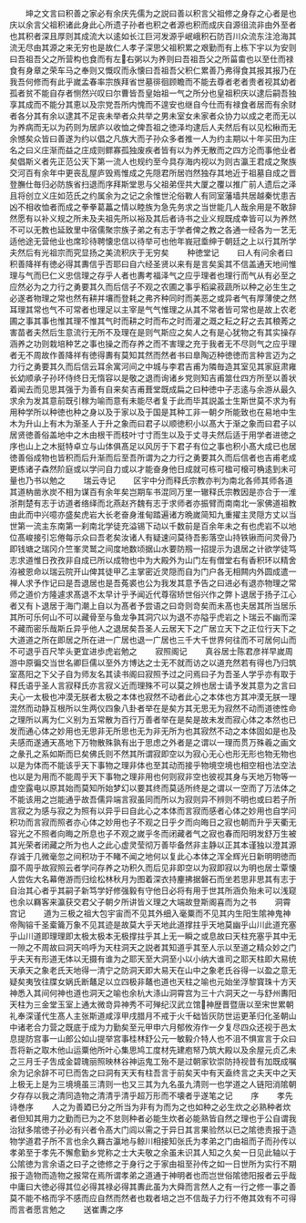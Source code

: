 <!-- { "loadSidebar": true } -->
　　坤之文言曰积善之家必有余庆先儒为之説曰善以积言父祖修之身存之心者是也庆以余言父祖积诸此身此心所遗子孙者也积之者源也积而成庆自源徂流非由外至者也其积者深且厚则其成流大以逺如长江巨河发源乎岷峨积石防百川众流东注沧海其流无尽由其源之来无穷也是故仁人孝子深思父祖积累之艰勤而有上栋下宇以为安则曰吾祖吾父之所营构也食而有左右粥以为养则曰吾祖吾父之所菑畬也以至仕而禄食有身章之荣车马之奉则又慨叹而永懐曰吾祖吾父积仁累善乃弗得食其报其报乃在我吾何修而有此乎嵗孟春率宗族拜省世墓徘徊顾瞻而不能去尊者老者贵者视其幼者孤者贫不能自存者恻然兴叹曰尔曹皆吾皇始祖一气之所分也皇祖积庆以逮后嗣吾独享其成而不能分其恵以及宗党吾所内愧而不遑安也继自今仕而有禄食者居而有余财者各分其有余以逮其不足丧未举者众共举之男未室女未家者众协力以成之老而无以为养病而无以为药则为居庐以收恤之俾吾祖之徳泽均逮后人夫然后有以见松楸而无余憾矣众皆曰善遂为约以倡之凡族大而子孙众多者推一人为约主期以十年买田为庄名之曰义庄渐而益之庄成则鳏寡孤独废疾者皆有以为养无散而之四方沦而事他业者矣倡斯义者先正范公天下第一流人也规约至今具存海内视以为则古瀛王君成之聚族交河百有余年中更丧乱屋庐毁焉惟成之先隠君所居岿然独存其地近于祖墓自成之晋登膴仕毎归必防族省扫退而序拜斯堂思与父祖弟侄共大厦之覆以推广前人遗后之泽且将创立义庄如范氏之约属余为之记之余惟世沦俗斁人有同室藩墙共居越秦忧患吉凶不相收恤者而成之拳拳葛藟之情以睦族为急先务求之当世能几人哉余用是不敢辞然愿有以补义规之所未及夫祖先所以裕及其后者诗书之业义规既成幸皆可以为养然不可以无教也延致里中宿儒聚宗族子弟之有志于学者俾之教之各通一经各为一艺无适他途无营他业也席珍待聘懐忠信以待举可也他年峩冠埀绅于朝廷之上以行其所学夫然后有光祖宗而究显扬之美流积庆于无穷矣
　　种徳堂记
　　曰人有问余者曰积善降祥有徳必得其夀信乎否耶曰自六经圣贤以来有是言矣奚其不信盖通天地间惟理与气而巳仁义忠信理之存乎人者也夀考福泽气之应乎理者也理行而气从有必至之应然必为之力行之勇要其久而后信子不观之农圃之事乎稻粱菽蔬所以种之必生生之必遂者物理之常也然有耕并壤而登耗之弗齐种同时而美恶之或异者气有厚薄使之然耳理其常也气不可常者也理足以主宰是气气惟理之从其不常者皆可常也是故上农老圃之事其事也惟其理不惟其气时而耕之时而布之时而灌之溉之耘之耔之去其稂莠之害苗者夫然后生意流行无所不及理在是则气斯应之矣人之有是心犹物之有其实操存涵养之功则栽培种艺之事也操之而存养之而不害理之充于我者无不尽则气之应乎理者无不周故作善降祥有徳得夀有莫知其然而然者书曰臯陶迈种徳徳而言种言迈为之力行之勇要其久而后信云耳余寓河间之中城与李君吉甫为隣毎造其室见其家庭肃雍长幼顺承子孙环侍终日无惰容以是敬之退而询诸乡党则知吉甫筮仕四方所至以善状着闻去而见思其强于为善有自来矣吉甫葺堂既成扁之曰种徳中子志逺与余游从最久求余为发其意前既引稼为喻而意有未能尽者复于此而毕其説盖士生斯世莫不求为有用种学所以种徳也种之身以及于家以及于国是其种工非一朝夕所能致也在易地中生木为升山上有木为渐圣人于升之象而曰君子以顺徳积小以髙大于渐之象而曰君子以居贤徳善俗盖地中之木由根干而枝叶寸寸而生以及于丈寻夫然后适于用学者进徳之序也山上之木挺特卓立与山体俱髙足以风厉于下君子有位之事也积小髙大成已也居徳善俗成物也皆积而后升渐而后至吾所谓为之力行之勇要其久而后信者也吉甫老成更练诸子森然阶庭或以学问自力或以才能奋身他日成就可栋可楹可榱可桷逺到未可量也乃书以勉之
　　瑞云寺记
　　区宇中分而释氏宗教亦判为南北各师其师各道其道枘凿氷炭不相为谋百有余年矣岂期车书混同万里一辙释氏宗教因是亦合于一淮浙荆楚有志于访道者络绎而北燕赵齐魏有志于求师者亦振臂而南南北一家佛道祖教由此而中兴噫亦盛矣虎岩大长老奋身淮甸踏遍诸方晩嵗简知九重擢主灵隠方丈以当世第一流主东南第一刹南北学徒充溢锡下动以千数前是百余年未之有也虎岩不以地位髙峻接引忘倦每示众曰吾老矣汝诸人有疑速问莫待吾影落空山持铁锹而问灵骨乃即钱塘之瑞冈介竺峯灵鹫之间度地数顷据山水要防剏一招提示为退居之计欲学徒笃志求道惟日孜孜非自成已所以成物也中为大殿外为山门左有僧堂右有香积环以精舍洊被恩命以瑞云院开山俾其徒甲乙主掌密近灵隠而自为门户各无相闗内外圆成遣一禅人求予作记曰是吾退居也是吾菟裘也公为我发其意予告之曰进必有退亦物理之常师之道价方隆遽求髙退不太早计乎予闻近代尊宿矫世俗兴作之弊卜退居于扬子江心者又有卜退居于海门潮上自以为髙者予尝语之曰竒则竒矣而未髙也夫居其所当居乐其所可乐何山不可以藏骨至与鱼龙争其洞穴以为退不亦隘乎虎岩之卜瑞云不幽而深不藏而密乐哉斯丘异乎他人之退居矣吾圣人云居天下之广居立天下之正位行天下之大道道之所在即居之所在进一广居也退一广居也三千大千世界何往而不可居何山而不可退乎百尺竿头更宜进歩虎岩勉之
　　寂照阁记
　　真谷居士陈君彦祥早嵗周游中原徧交当世名卿巨儒以至外方博达之士无不就而访之以道充然若有得也乃归筑室髙阳之下父子自为师友名其读书阁曰寂照予过之问焉曰子为吾圣人学乎亦有取于释氏语乎圣人言寂释氏亦言寂义近而理殊不可以莫之辨也居士请予发其意为之言曰夫心一太极也冲漠无朕者太极之本体也寂然不动者此心之本体也方其冲漠无朕一理混然而动静互根所以生两仪四象八卦者举在是矣方其无思无为寂然不动而道徳性命之理所以离为仁义别为五常散为百行万善者举在是矣是故未发而寂心体之本然也已发而通心体之妙用也无思非无所思也无为非无所为也其寂然不动之本体固如是也及夫感而遂通天髙地下万物散殊孰有出于思虑之外者是之谓以一理而贯万殊羲之画文之彖孔之系如斯而巳矣佛氏则不然其所谓寂即空以为寂心无心也形无形也物无物也以是为体而不能该乎天下事物之理非体也至其动而接乎物境空境也相空相也法空法也以是为用而不能周乎天下事物之理非用也何则寂非空也彼视其身与天地万物等一虚空露电以原其始而莫知所始梦幻以要其终而莫适所终是之谓以一空而了万法体之不能该用之岂能通乎故吾儒异端言寂虽同而所以为寂则异不辨则不明也或曰若子所言寂之为感与寂之为照有以异乎曰自此心之本体而言寂而感者心体之妙用也自学问积功而言寂而照者亦心体之妙用也子不观之日乎夕而向晦日之寂也朝而升乎天衢无容光之不照者向晦之所息也子不观之嵗乎冬而闭藏者气之寂也春而阳明发舒万生被其光荣者闭藏之所为也人之此心虚灵莹彻万善毕备然非主静以正其本谨独以澄其源存诚于几微毫忽之间积功于不睹不闻之地何以复此心本体之浑全辉光日新明明徳而靡不周乎故寂照云者学问存养之功积久而后见非即空以为寂即寂以为明也居士覃懐人尝佐大名幕倦游而归绘松林秋月为图着深衣持麈拂据磐石而坐若思非思其有志于自治其心者乎其嗣子新笃学好修强毅有守他日必将有用于世其所涵负殆未可以浅窥也余以羇客来瀛获交君父子朝夕所讲皆义理之大端故登斯阁喜而为之书
　　洞霄宫记
　　道为三极之祖大包宇宙而不见其外细入毫粟而不见其内生阳生隂神鬼神帝陶镕千圣槖籥万象不见其迹是故莫大乎天地此道撑拄乎天地莫幽乎山川此道充塞乎山川道即理理即太极太极本无极撑拄乎其上无一瞬之或息故曰天柱充塞乎其中无一隙之不周故曰洞天呜呼为天柱洞天之説者其知道乎其至人示以至道之精众妙之门乎夫天有形道无体以无摄有谁为之耶天至大洞至小以小纳大谁司之耶天柱即大易统天承天之象老氏天地得一清宁之防洞天即大易天在山中之象老氏谷得一以盈之意无疑矣夷攷往牒女娲氏断鼇足以立四极非鼇也道也天柱之喻也元始坐浮黎寳珠十方天神悉入其间何神也道也洞天之喻也余杭大涤山洞霄宫为三十六洞天之一与舒州夀阳天柱为三金堂玉室上通太微竒异神秀不可殚纪汉武立馆神歴晋暨唐以至宋世累朝礼奉深谨代生髙人主张斯道咸淳甲戌腊月不戒于火千础皆灰防世运更革归化圣朝山中诸老合力营之既底于成为力勤矣至元甲申六月郁攸洊作一夕复尽四众还视于邑太息提防宫事一山郎公如山提举宫事桂林舒公元一敏毅介特人也不沮不惧宣言于众曰吾将新之取木他山运粟他所叶心集思鸠工度材先建庖帑乃筑大殿以及余屋元贞乙未之三月壬子吿成金碧瑰丽照映林谷神运鬼工殆不是过朝家钦崇防持视昔有加既成嘱余为记余辞不可巳而吿之曰洞有天天有柱吾言于前矣天中有天盍终言之夫天中之天上极无上是为三境境虽三清则一也又三其为九名虽九清则一也学道之人链阳消隂朝夕存存以我之清同造物之清清乎清乎超万形而不壊者乎遂笔之记
　　序
　　孝先诗巻序
　　人之为善廼已分之所当为非有为而为之也如种之必生炊之必熟种者炊者但知其用力之勤而已为之不怠则种者必能生炊者必能熟皆自然之理也于公自谓我治狱多隂徳子孙必有兴者令髙大门闾以需之于异日其言果验然以已之隂徳责报于造物学道君子所不言也余久羇古瀛地与鲸川相接知张氏为孝弟之门由祖而子而孙传以孝弟至于孝先不懈愈勤乡党称之士大夫敬之余虽未识其人知之久矣一日见此轴以于公隂徳为言余语之曰子之徳修之于身行之于家由祖至孙传之如一日世所为实行不期报于造物而造物之报常在焉所谓孝弟之道通于神明者也而岂世俗隂徳阳报者云乎哉中庸曰大徳必得其位必得其禄必得其夀此虽为大舜而言然人之有一行之修一事之善莫不能不格而孚不感而应自然而然者也栽者培之岂不信哉子力行不倦其效有不可得而言者愿言勉之
　　送崔夀之序

